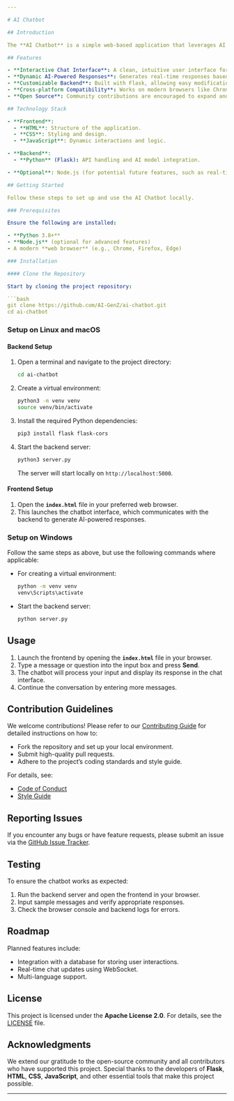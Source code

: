 ```yaml
---

# AI Chatbot

## Introduction

The **AI Chatbot** is a simple web-based application that leverages AI to interact with users. This chatbot processes natural language input and generates meaningful responses, offering an engaging user experience. The project integrates **front-end** and **back-end** technologies, combining **HTML, CSS, JavaScript** for the user interface and **Python with Flask** for backend services.

## Features

- **Interactive Chat Interface**: A clean, intuitive user interface for seamless communication with the chatbot.
- **Dynamic AI-Powered Responses**: Generates real-time responses based on user input.
- **Customizable Backend**: Built with Flask, allowing easy modification of the AI model or response logic.
- **Cross-platform Compatibility**: Works on modern browsers like Chrome, Firefox, and Edge.
- **Open Source**: Community contributions are encouraged to expand and improve the project.

## Technology Stack

- **Frontend**:
  - **HTML**: Structure of the application.
  - **CSS**: Styling and design.
  - **JavaScript**: Dynamic interactions and logic.

- **Backend**:
  - **Python** (Flask): API handling and AI model integration.

- **Optional**: Node.js (for potential future features, such as real-time updates or external integrations).

## Getting Started

Follow these steps to set up and use the AI Chatbot locally.

### Prerequisites

Ensure the following are installed:

- **Python 3.8+**
- **Node.js** (optional for advanced features)
- A modern **web browser** (e.g., Chrome, Firefox, Edge)

### Installation

#### Clone the Repository

Start by cloning the project repository:

```bash
git clone https://github.com/AI-GenZ/ai-chatbot.git
cd ai-chatbot
```

### Setup on Linux and macOS

#### Backend Setup

1. Open a terminal and navigate to the project directory:

   ```bash
   cd ai-chatbot
   ```

2. Create a virtual environment:

   ```bash
   python3 -m venv venv
   source venv/bin/activate
   ```

3. Install the required Python dependencies:

   ```bash
   pip3 install flask flask-cors
   ```

4. Start the backend server:

   ```bash
   python3 server.py
   ```

   The server will start locally on `http://localhost:5000`.

#### Frontend Setup

1. Open the **`index.html`** file in your preferred web browser.
2. This launches the chatbot interface, which communicates with the backend to generate AI-powered responses.

### Setup on Windows

Follow the same steps as above, but use the following commands where applicable:

- For creating a virtual environment:

  ```bash
  python -m venv venv
  venv\Scripts\activate
  ```

- Start the backend server:

  ```bash
  python server.py
  ```

## Usage

1. Launch the frontend by opening the **`index.html`** file in your browser.
2. Type a message or question into the input box and press **Send**.
3. The chatbot will process your input and display its response in the chat interface.
4. Continue the conversation by entering more messages.

## Contribution Guidelines

We welcome contributions! Please refer to our [Contributing Guide](https://github.com/AI-GenZ/ai-chatbot/blob/main/CONTRIBUTING.md) for detailed instructions on how to:

- Fork the repository and set up your local environment.
- Submit high-quality pull requests.
- Adhere to the project’s coding standards and style guide.

For details, see:
- [Code of Conduct](https://github.com/AI-GenZ/ai-chatbot/blob/main/Code%20of%20Conduct.md)
- [Style Guide](https://github.com/MAT1018/ai-chatbot/blob/main/styleguide.md)

## Reporting Issues

If you encounter any bugs or have feature requests, please submit an issue via the [GitHub Issue Tracker](https://github.com/AI-GenZ/ai-chatbot/issues).

## Testing

To ensure the chatbot works as expected:

1. Run the backend server and open the frontend in your browser.
2. Input sample messages and verify appropriate responses.
3. Check the browser console and backend logs for errors.

## Roadmap

Planned features include:

- Integration with a database for storing user interactions.
- Real-time chat updates using WebSocket.
- Multi-language support.

## License

This project is licensed under the **Apache License 2.0**. For details, see the [LICENSE](https://github.com/AI-GenZ/ai-chatbot/blob/main/LICENSE) file.

## Acknowledgments

We extend our gratitude to the open-source community and all contributors who have supported this project. Special thanks to the developers of **Flask**, **HTML**, **CSS**, **JavaScript**, and other essential tools that make this project possible.

---
```


